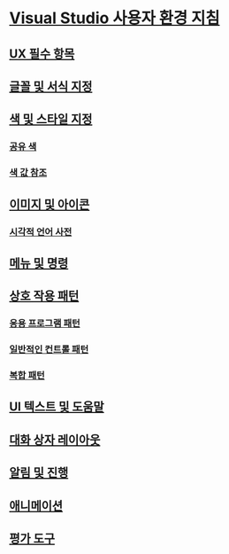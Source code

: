 # [Visual Studio 사용자 환경 지침](visual-studio-user-experience-guidelines.md)
## [UX 필수 항목](ux-essentials-for-visual-studio.md)
## [글꼴 및 서식 지정](fonts-and-formatting-for-visual-studio.md)
## [색 및 스타일 지정](colors-and-styling-for-visual-studio.md)
### [공유 색](shared-colors-for-visual-studio.md)
### [색 값 참조](color-value-reference-for-visual-studio.md)
## [이미지 및 아이콘](images-and-icons-for-visual-studio.md)
### [시각적 언어 사전](visual-language-dictionary-for-visual-studio.md)
## [메뉴 및 명령](menus-and-commands-for-visual-studio.md)
## [상호 작용 패턴](interaction-patterns-for-visual-studio.md)
### [응용 프로그램 패턴](application-patterns-for-visual-studio.md)
### [일반적인 컨트롤 패턴](common-control-patterns-for-visual-studio.md)
### [복합 패턴](composite-patterns-for-visual-studio.md)
## [UI 텍스트 및 도움말](ui-text-and-help-for-visual-studio.md)
## [대화 상자 레이아웃](layout-for-visual-studio.md)
## [알림 및 진행](notifications-and-progress-for-visual-studio.md)
## [애니메이션](animations-for-visual-studio.md)
## [평가 도구](evaluation-tools-for-visual-studio.md)
